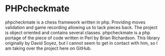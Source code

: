 PHPcheckmate
============

phpcheckmate is a chess framework written in php. Providing moves validation and game recording allowing us to tack pieces back. The project is object oriented and contains several classes. phpcheckmate is a php portage of the piece of code written in Perl by Brian Richardson.  This library originally by David Soyez, but I cannot seem to get in contact with him, so I am taking over the project here on GitHub.
